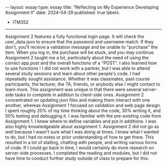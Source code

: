 --
layout: essay
type: essay
title: "Reflecting on My Experience Developing Assignment II"
date: 2024-04-29
published: true
labels:
  - ITM352
---

Assignment 2 features a fully functional login page. It will check the user_data.json to ensure that the password and username match. If they don't, you'll receive a validation message and be unable to "purchase" the item. When you log in, the purchase will be stuck, and you may continue. Assignment 2 taught me a lot, particularly about the need of using the correct app.post and the overall functions of a "POST". I also learned how to use functions ! I did not work with a partner, but I was able to attend several study sessions and learn about other people's code. I had repeatedly sought assistance. Whether it was classmates, past course participants, the lecturer, the TA, friends, or anybody else I might contact to learn more.
This assignment was unique in that there were several server-side tasks to complete in addition to client-side ones. Assignment 2 concentrated on updating json files and making them interact with one another, whereas Assignment 1 focused on validation and web page design. I spent roughly 20% of my time thinking about the code, 30% writing it, and 50% testing and debugging it.
I was familiar with the pre-existing code from Assignment 1. I knew where to define variables and put in additions. I was also highly knowledgeable about assignment 1. Assignment 2 did not go as well because I wasn't sure what I was doing at times. I knew what I wanted to do, but I had no notes or prior understanding of how to get there. This resulted in a lot of stalling, chatting with people, and writing various forms of code.
If I could go back in time, I would certainly do more research on server-side processes. I completed the reading and modules, but I did not have time to conduct further study outside of class to prepare for this. 
